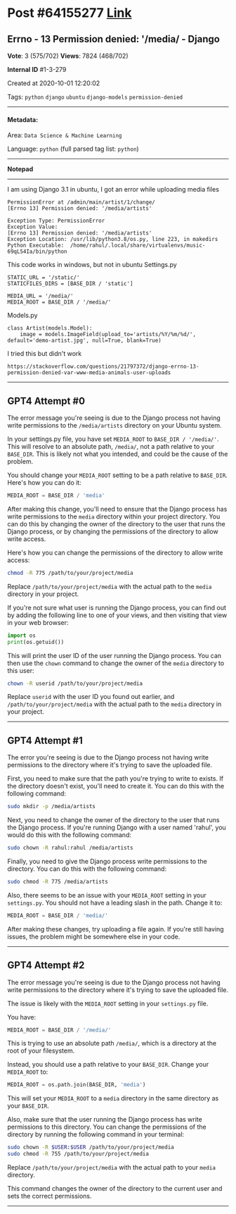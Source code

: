 
# Post \#64155277 [Link](https://stackoverflow.com/questions/64155277/)

## Errno - 13 Permission denied: '/media/ - Django

**Vote**: 3 (575/702) **Views**: 7824 (468/702) 

**Internal ID** \#1-3-279

Created at 2020-10-01 12:20:02

Tags: `python` `django` `ubuntu` `django-models` `permission-denied`

----------

#### Metadata:

Area: `Data Science & Machine Learning`

Language: `python` (full parsed tag list: `python`)

----------

**Notepad**


----------

I am using Django 3.1 in ubuntu,
I got an error while uploading media files
```
PermissionError at /admin/main/artist/1/change/
[Errno 13] Permission denied: '/media/artists'

Exception Type: PermissionError
Exception Value:    
[Errno 13] Permission denied: '/media/artists'
Exception Location: /usr/lib/python3.8/os.py, line 223, in makedirs
Python Executable:  /home/rahul/.local/share/virtualenvs/music-69qL54Ia/bin/python
```

This code works in windows, but not in ubuntu
Settings.py
```
STATIC_URL = '/static/'
STATICFILES_DIRS = [BASE_DIR / 'static']

MEDIA_URL = '/media/'
MEDIA_ROOT = BASE_DIR / '/media/'
```

Models.py
```
class Artist(models.Model):
    image = models.ImageField(upload_to='artists/%Y/%m/%d/', default='demo-artist.jpg', null=True, blank=True)
```

I tried this but didn't work
```
https://stackoverflow.com/questions/21797372/django-errno-13-permission-denied-var-www-media-animals-user-uploads
```



----------
        
## GPT4 Attempt \#0

The error message you're seeing is due to the Django process not having write permissions to the `/media/artists` directory on your Ubuntu system. 

In your settings.py file, you have set `MEDIA_ROOT` to `BASE_DIR / '/media/'`. This will resolve to an absolute path, `/media/`, not a path relative to your `BASE_DIR`. This is likely not what you intended, and could be the cause of the problem.

You should change your `MEDIA_ROOT` setting to be a path relative to `BASE_DIR`. Here's how you can do it:

```python
MEDIA_ROOT = BASE_DIR / 'media'
```

After making this change, you'll need to ensure that the Django process has write permissions to the `media` directory within your project directory. You can do this by changing the owner of the directory to the user that runs the Django process, or by changing the permissions of the directory to allow write access.

Here's how you can change the permissions of the directory to allow write access:

```bash
chmod -R 775 /path/to/your/project/media
```

Replace `/path/to/your/project/media` with the actual path to the `media` directory in your project.

If you're not sure what user is running the Django process, you can find out by adding the following line to one of your views, and then visiting that view in your web browser:

```python
import os
print(os.getuid())
```

This will print the user ID of the user running the Django process. You can then use the `chown` command to change the owner of the `media` directory to this user:

```bash
chown -R userid /path/to/your/project/media
```

Replace `userid` with the user ID you found out earlier, and `/path/to/your/project/media` with the actual path to the `media` directory in your project.

--------

## GPT4 Attempt \#1

The error you're seeing is due to the Django process not having write permissions to the directory where it's trying to save the uploaded file.

First, you need to make sure that the path you're trying to write to exists. If the directory doesn't exist, you'll need to create it. You can do this with the following command:

```bash
sudo mkdir -p /media/artists
```

Next, you need to change the owner of the directory to the user that runs the Django process. If you're running Django with a user named 'rahul', you would do this with the following command:

```bash
sudo chown -R rahul:rahul /media/artists
```

Finally, you need to give the Django process write permissions to the directory. You can do this with the following command:

```bash
sudo chmod -R 775 /media/artists
```

Also, there seems to be an issue with your `MEDIA_ROOT` setting in your `settings.py`. You should not have a leading slash in the path. Change it to:

```python
MEDIA_ROOT = BASE_DIR / 'media/'
```

After making these changes, try uploading a file again. If you're still having issues, the problem might be somewhere else in your code.

--------

## GPT4 Attempt \#2

The error message you're seeing is due to the Django process not having write permissions to the directory where it's trying to save the uploaded file. 

The issue is likely with the `MEDIA_ROOT` setting in your `settings.py` file. 

You have:

```python
MEDIA_ROOT = BASE_DIR / '/media/'
```

This is trying to use an absolute path `/media/`, which is a directory at the root of your filesystem. 

Instead, you should use a path relative to your `BASE_DIR`. Change your `MEDIA_ROOT` to:

```python
MEDIA_ROOT = os.path.join(BASE_DIR, 'media')
```

This will set your `MEDIA_ROOT` to a `media` directory in the same directory as your `BASE_DIR`.

Also, make sure that the user running the Django process has write permissions to this directory. You can change the permissions of the directory by running the following command in your terminal:

```bash
sudo chown -R $USER:$USER /path/to/your/project/media
sudo chmod -R 755 /path/to/your/project/media
```

Replace `/path/to/your/project/media` with the actual path to your `media` directory. 

This command changes the owner of the directory to the current user and sets the correct permissions.

--------
